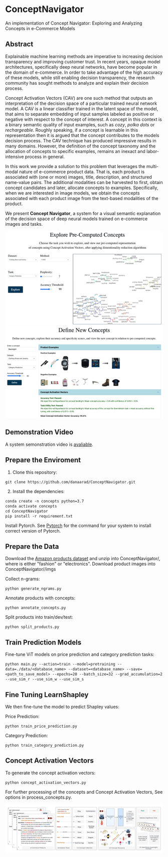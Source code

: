 # ConceptNavigator
An implementation of Concept Navigator: Exploring and Analyzing Concepts in e-Commerce Models

## Abstract
Explainable machine learning methods are imperative to increasing decision transparency and improving customer trust. In recent years, opaque model architectures, specifically deep neural networks, have become popular in the domain of e-commerce. In order to take advantage of the high accuracy of these models, while still enabling decision transparency, the research community has sought methods to analyze and explain their decision process.

Concept Activation Vectors (CAV) are one such method that outputs an interpretation of the decision space of a particular trained neural network model. A CAV is a linear classifier trained in the latent space of the model, that aims to separate embedding of input samples labeled as positive or negative with respect to the concept of interest. A concept in this context is a binary semantic quality of input examples, such as *cozy*, *polka dots* or *rechargeable*. Roughly speaking, if a concept is learnable in this representation then it is argued that the concept contributes to the models decision process. The CAV technique has produced impressive results in many domains. However, the definition of the concept taxonomy and the allocation of concepts to specific examples, remains an inexact and labor-intensive process in general.

 In this work we provide a solution to this problem that leverages the multi-modal nature of e-commerce product data. That is, each product is associated with (one or more) images, title, description, and structured name-value pairs. The additional modalities can be harvested to first, obtain concept candidates and later, allocate concepts to examples. Specifically, when we are interested in image models, we obtain the concepts associated with each product image from the text-based modalities of the product.

 We present **Concept Navigator**, a system for a visual semantic explanation of the decision space of deep neural models trained on e-commerce images and tasks. 
 

<img src="images/explore_screen.png"> <img src="images/define_screen.png">

## Demonstration Video
A system semonstration video is [avaliable]().

## Prepare the Enviroment 
1. Clone this repository: 
```
git clone https://github.com/danaarad/ConceptNavigator.git
```

2. Install the dependencies:
```
conda create -n concepts python=3.7
conda activate concepts
cd ConceptNavigator
pip install -r requirement.txt
```
Install Pytorch. See [Pytorch](https://pytorch.org/) for the command for your system to install correct version of Pytorch.

## Prepare the Data
Download the [Amazon products dataset](https://nijianmo.github.io/amazon/) and unzip into ConceptNavigator/<dataset>, where <dataset> is either "fashion" or "electronics". Download product images into ConceptNavigator/<dataset>/imgs

Collect n-grams:
```
python generate_ngrams.py

```

Annotate products with concepts:
```
python annotate_concepts.py

```

Split products into train/dev/test:
```
python split_products.py

```

## Train Prediction Models
Fine-tune ViT models on price prediction and category prediction tasks:

```
python main.py --action=train --model=pretraining --data=./data/<database_name> --dataset=<database_name> --save=<path_to_save_model> --epochs=20 --batch_size=32 --grad_accumulation=2 --use_sim_r --use_sim_w --use_sim_s

```

 
 ## Fine Tuning LearnShapley
 We then fine-tune the model to predict Shapley values:
 
 Price Prediction:
 ```
 python train_price_prediction.py
 ```

 Category Prediction:
 ```
 python train_category_prediction.py
 ```

## Concept Activation Vectors


To generate the concept activation vectors:
 
 ```
 python concept_activation_vectors.py
 
 ```

For further processing of the concepts and Concept Activation Vectors, See options in process_concepts.py.


 <img src="images/concept_collection.png">

